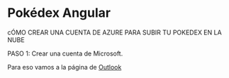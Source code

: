 # Pokédex Angular


cÓMO CREAR UNA CUENTA DE AZURE PARA SUBIR TU POKEDEX EN LA NUBE

PASO 1: Crear una cuenta de Microsoft.

Para eso vamos a la página de [Outlook](https://outlook.office.com/)
